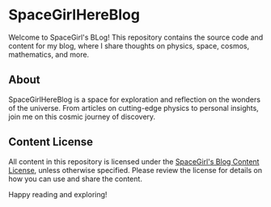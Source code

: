 # SpaceGirlHereBlog

Welcome to SpaceGirl's BLog! This repository contains the source code and content for my blog, where I share thoughts on physics, space, cosmos, mathematics, and more.

## About

SpaceGirlHereBlog is a space for exploration and reflection on the wonders of the universe. From articles on cutting-edge physics to personal insights, join me on this cosmic journey of discovery.

## Content License

All content in this repository is licensed under the [SpaceGirl's Blog Content License](LICENSE), unless otherwise specified. Please review the license for details on how you can use and share the content.

Happy reading and exploring!
